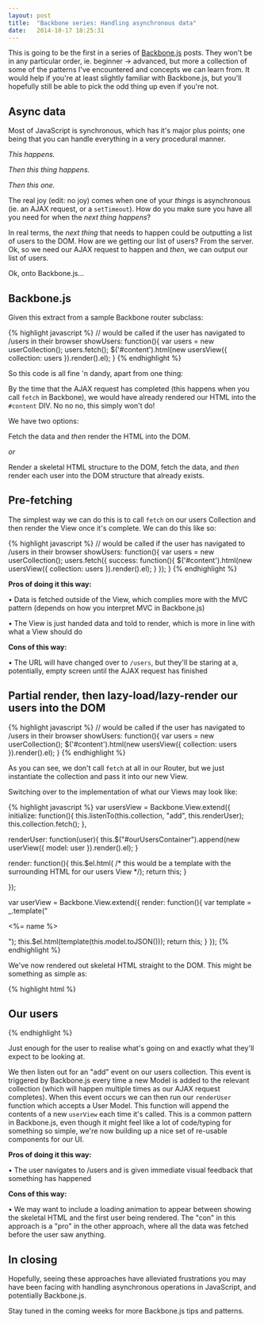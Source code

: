 ```yaml
---
layout: post
title:  "Backbone series: Handling asynchronous data"
date:   2014-10-17 18:25:31
---
```


This is going to be the first in a series of [Backbone.js](http://backbonejs.org) posts. They won't be in any particular order, ie. beginner -> advanced, but more a collection of some of the patterns I've encountered and concepts we can learn from. It would help if you're at least slightly familiar with Backbone.js, but you'll hopefully still be able to pick the odd thing up even if you're not.

## Async data

Most of JavaScript is synchronous, which has it's major plus points; one being that you can handle everything in a very procedural manner.

*This happens.*

*Then this thing happens.*

*Then this one.*

The real joy (edit: no joy) comes when one of your *things* is asynchronous (ie. an AJAX request, or a `setTimeout`). How do you make sure you have all you need for when the *next thing happens*?

In real terms, the *next thing* that needs to happen could be outputting a list of users to the DOM. How are we getting our list of users? From the server. Ok, so we need our AJAX request to happen and *then*, we can output our list of users.

Ok, onto Backbone.js...

## Backbone.js

Given this extract from a sample Backbone router subclass:

{% highlight javascript %}
// would be called if the user has navigated to /users in their browser
showUsers: function(){
  var users = new userCollection();
  users.fetch();
  $('#content').html(new usersView({
    collection: users
  }).render().el);
}
{% endhighlight %}

So this code is all fine 'n dandy, apart from one thing:

By the time that the AJAX request has completed (this happens when you call `fetch` in Backbone), we would have already rendered our HTML into the `#content` DIV. No no no, this simply won't do!

We have two options:

Fetch the data and *then* render the HTML into the DOM.

*or*

Render a skeletal HTML structure to the DOM, fetch the data, and *then* render each user into the DOM structure that already exists.

## Pre-fetching

The simplest way we can do this is to call `fetch` on our users Collection and then render the View once it's complete. We can do this like so:

{% highlight javascript %}
// would be called if the user has navigated to /users in their browser
showUsers: function(){
  var users = new userCollection();
  users.fetch({
    success: function(){
      $('#content').html(new usersView({
        collection: users
      }).render().el);
    }
  });
}
{% endhighlight %}

**Pros of doing it this way:**

• Data is fetched outside of the View, which complies more with the MVC pattern (depends on how you interpret MVC in Backbone.js)

• The View is just handed data and told to render, which is more in line with what a View should do

**Cons of this way:**

• The URL will have changed over to `/users`, but they'll be staring at a, potentially, empty screen until the AJAX request has finished

## Partial render, then lazy-load/lazy-render our users into the DOM

{% highlight javascript %}
// would be called if the user has navigated to /users in their browser
showUsers: function(){
  var users = new userCollection();
  $('#content').html(new usersView({
    collection: users
  }).render().el);
}
{% endhighlight %}

As you can see, we don't call `fetch` at all in our Router, but we just instantiate the collection and pass it into our new View.

Switching over to the implementation of what our Views may look like:

{% highlight javascript %}
var usersView = Backbone.View.extend({
  initialize: function(){
    this.listenTo(this.collection, "add", this.renderUser);
    this.collection.fetch();
  },

  renderUser: function(user){
    this.$("#ourUsersContainer").append(new userView({
      model: user
    }).render().el);
  }

  render: function(){
    this.$el.html( /* this would be a template with the surrounding HTML for our users View */);
    return this;
  }

});

var userView = Backbone.View.extend({
  render: function(){
    var template = _.template("<p><%= name %></p>");
    this.$el.html(template(this.model.toJSON()));
    return this;
  }
});
{% endhighlight %}

We've now rendered out skeletal HTML straight to the DOM. This might be something as simple as:

{% highlight html %}
<h2>Our users</h2>
<div id="ourUsersContainer"></div>
{% endhighlight %}

Just enough for the user to realise what's going on and exactly what they'll expect to be looking at.

We then listen out for an "add" event on our users collection. This event is triggered by Backbone.js every time a new Model is added to the relevant collection (which will happen multiple times as our AJAX request completes). When this event occurs we can then run our `renderUser` function which accepts a User Model. This function will append the contents of a new `userView` each time it's called. This is a common pattern in Backbone.js, even though it might feel like a lot of code/typing for something so simple, we're now building up a nice set of re-usable components for our UI. 

**Pros of doing it this way:**

• The user navigates to /users and is given immediate visual feedback that something has happened

**Cons of this way:**

• We may want to include a loading animation to appear between showing the skeletal HTML and the first user being rendered. The "con" in this approach is a "pro" in the other approach, where all the data was fetched before the user saw anything.

## In closing

Hopefully, seeing these approaches have alleviated frustrations you may have been facing with handling asynchronous operations in JavaScript, and potentially Backbone.js.

Stay tuned in the coming weeks for more Backbone.js tips and patterns.
